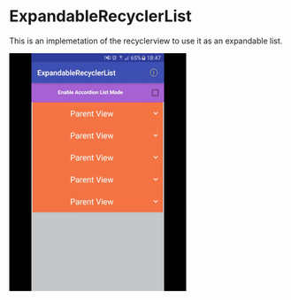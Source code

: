 # ExpandableRecyclerList

This is an implemetation of the recyclerview to use it as an expandable list.

![Fetch Result](https://github.com/filippella/ExpandableRecyclerList/blob/master/demo/demo.gif)
